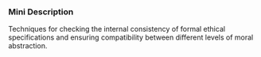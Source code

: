 ### Mini Description

Techniques for checking the internal consistency of formal ethical specifications and ensuring compatibility between different levels of moral abstraction.
